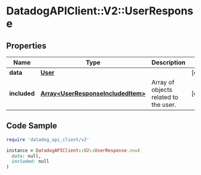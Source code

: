 # DatadogAPIClient::V2::UserResponse

## Properties

| Name | Type | Description | Notes |
| ---- | ---- | ----------- | ----- |
| **data** | [**User**](User.md) |  | [optional] |
| **included** | [**Array&lt;UserResponseIncludedItem&gt;**](UserResponseIncludedItem.md) | Array of objects related to the user. | [optional] |

## Code Sample

```ruby
require 'datadog_api_client/v2'

instance = DatadogAPIClient::V2::UserResponse.new(
  data: null,
  included: null
)
```

